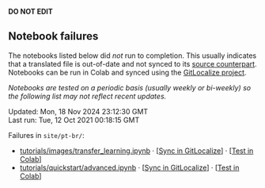 __DO NOT EDIT__

## Notebook failures

The notebooks listed below did *not* run to completion. This usually indicates
that a translated file is out-of-date and not synced to its
[source counterpart](../en-snapshot/). Notebooks can be run in Colab and synced
using the [GitLocalize project](https://gitlocalize.com/tensorflow/docs-l10n).

*Notebooks are tested on a periodic basis (usually weekly or bi-weekly) so the
following list may not reflect recent updates.*

Updated: Mon, 18 Nov 2024 23:12:30 GMT<br/>
Last run: Tue, 12 Oct 2021 00:18:15 GMT

Failures in <code>site/pt-br/</code>:

* [tutorials/images/transfer_learning.ipynb](https://github.com/tensorflow/docs-l10n/blob/master/site/pt-br/tutorials/images/transfer_learning.ipynb) · [[Sync in GitLocalize](https://gitlocalize.com/repo/4592/pt-br/site/en-snapshot/tutorials/images/transfer_learning.ipynb)] · [[Test in Colab](https://colab.research.google.com/github/tensorflow/docs-l10n/blob/master/site/pt-br/tutorials/images/transfer_learning.ipynb)]
* [tutorials/quickstart/advanced.ipynb](https://github.com/tensorflow/docs-l10n/blob/master/site/pt-br/tutorials/quickstart/advanced.ipynb) · [[Sync in GitLocalize](https://gitlocalize.com/repo/4592/pt-br/site/en-snapshot/tutorials/quickstart/advanced.ipynb)] · [[Test in Colab](https://colab.research.google.com/github/tensorflow/docs-l10n/blob/master/site/pt-br/tutorials/quickstart/advanced.ipynb)]

